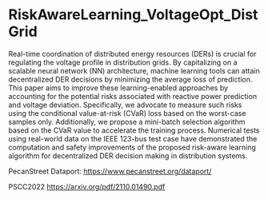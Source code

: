 # RiskAwareLearning_VoltageOpt_DistGrid

Real-time coordination of distributed energy resources (DERs) is crucial for regulating the voltage profile in distribution grids. By capitalizing on a scalable neural network (NN) architecture, machine learning tools can attain decentralized DER decisions by minimizing the average loss of prediction. This paper aims to improve these learning-enabled approaches by  accounting for the potential risks associated with reactive power prediction and voltage deviation. Specifically, we advocate to measure such risks using the conditional value-at-risk (CVaR) loss based on the worst-case samples only. Additionally, we propose a mini-batch selection algorithm based on the CVaR value to accelerate the training process. Numerical tests using real-world data on the IEEE 123-bus test case have demonstrated the computation and safety improvements of the proposed risk-aware learning algorithm for decentralized DER decision making in distribution systems.

PecanStreet Dataport: https://www.pecanstreet.org/dataport/

PSCC2022 https://arxiv.org/pdf/2110.01490.pdf
